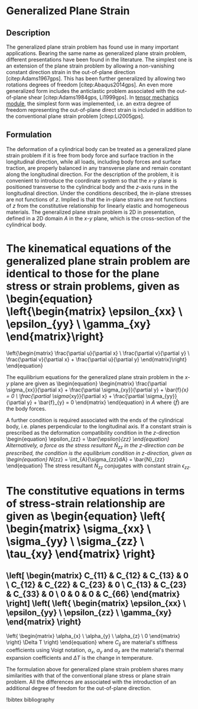 # Generalized Plane Strain

## Description

The generalized plane strain problem has found use in many important applications. Bearing the same name as generalized plane strain problem, different presentations have been found in the literature. The simplest one is an extension of the plane strain problem by allowing a non-vanishing constant direction strain in the out-of-plane direction [citep:Adams1967gps]. This has been further generalized by allowing two rotations degrees of freedom [citep:Abaqus2014gps]. An even more generalized form includes the anticlastic problem associated with the out-of-plane shear [citep:Adams1984gps, Li1999gps]. In [tensor mechanics module](tensor_mechanics/index.md), the simplest form was implemented, i.e. an extra degree of freedom representing the out-of-plane direct strain is included in addition to the conventional plane strain problem [citep:Li2005gps].

## Formulation

The deformation of a cylindrical body can be treated as a generalized plane strain problem if it is free from body force and surface traction in the longitudinal direction, while all loads, including body forces and surface traction, are properly balanced in any transverse plane and remain constant along the longitudinal direction. For the description of the problem, it is convenient to introduce the coordinate system so that the $x$-$y$ plane is positioned transverse to the cylindrical body and the $z$-axis runs in the longitudinal direction. Under the conditions described, the in-plane stresses are not functions of $z$. Implied is that the in-plane strains are not functions of $z$ from the constitutive relationship for linearly elastic and homogeneous materials. The generalized plane strain problem is 2D in presentation, defined in a 2D domain $A$ in the $x$-$y$ plane, which is the cross-section of the cylindrical body.

The kinematical equations of the generalized plane strain problem are identical to those for the plane stress or strain problems, given as
\begin{equation}
\left\{\begin{matrix}
\epsilon_{xx} \\
\epsilon_{yy} \\
\gamma_{xy}
\end{matrix}\right\}
=
\left\{\begin{matrix}
\frac{\partial u}{\partial x} \\
\frac{\partial v}{\partial y} \\
\frac{\partial v}{\partial x} + \frac{\partial u}{\partial y}
\end{matrix}\right\}
\end{equation}

The equilibrium equations for the generalized plane strain problem in the $x$-$y$ plane are given as
\begin{equation}
\begin{matrix}
\frac{\partial \sigma_{xx}}{\partial x} + \frac{\partial \sigma_{xy}}{\partial y} + \bar{f}_{x} = 0 \\
\frac{\partial \sigma_{xy}}{\partial x} + \frac{\partial \sigma_{yy}}{\partial y} + \bar{f}_{y} = 0
\end{matrix}
\end{equation}
in $A$ where $\left\{ \bar{f} \right\}$ are the body forces.

A further condition is required associated with the ends of the cylindrical body, i.e. planes perpendicular to the longitudinal axis. If a constant strain is prescribed as the deformation compatibility condition in the $z$-direction
\begin{equation}
\epsilon_{zz} = \bar{\epsilon}_{zz}
\end{equation}
Alternatively, a force as the stress resultant $\bar{N}_{zz}$ in the $z$-direction can be prescribed, the condition is the equilibrium condition in $z$-direction, given as
\begin{equation}
N_{zz} = \int_{A}{\sigma_{zz}dA} = \bar{N}_{zz}
\end{equation}
The stress resultant $N_{zz}$ conjugates with constant strain $\epsilon_{zz}$.

The constitutive equations in terms of stress-strain relationship are given as
\begin{equation}
\left\{ \begin{matrix}
\sigma_{xx} \\
\sigma_{yy} \\
\sigma_{zz} \\
\tau_{xy}
\end{matrix} \right\}
=
\left[ \begin{matrix}
C_{11} & C_{12} & C_{13} & 0 \\
C_{12} & C_{22} & C_{23} & 0 \\
C_{13} & C_{23} & C_{33} & 0 \\
0 & 0 & 0 & C_{66}
\end{matrix} \right]
\left( \left\{ \begin{matrix}
\epsilon_{xx} \\
\epsilon_{yy} \\
\epsilon_{zz} \\
\gamma_{xy}
\end{matrix} \right\}
-
\left\{ \begin{matrix}
\alpha_{x} \\
\alpha_{y} \\
\alpha_{z} \\
0
\end{matrix} \right\} \Delta T \right)
\end{equation}
where $C_{ij}$ are material's stiffness coefficients using Voigt notation, $\alpha_{x}$, $\alpha_{y}$ and $\alpha_{z}$ are the material's thermal expansion coefficients and $\Delta T$ is the change in temperature.

The formulation above for generalized plane strain problem shares many similarities with that of the conventional plane stress or plane strain problem. All the differences are associated with the introduction of an additional degree of freedom for the out-of-plane direction.

!bibtex bibliography
